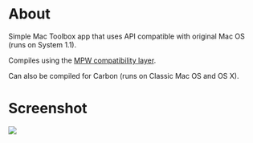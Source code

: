 About
=============

Simple Mac Toolbox app that uses API compatible with original Mac OS (runs on System 1.1).

Compiles using the [MPW compatibility layer](https://github.com/ksherlock/mpw).

Can also be compiled for Carbon (runs on Classic Mac OS and OS X).

Screenshot
=============

[![](https://lh4.googleusercontent.com/-51TxwrQZTDU/VKqjH-PTp4I/AAAAAAAACCU/_OOmqcCJzHk/w1024-h555-no/Screen-Shot-2015-01-05-at-12.28.02.jpg)](https://lh4.googleusercontent.com/-51TxwrQZTDU/VKqjH-PTp4I/AAAAAAAACCU/_OOmqcCJzHk/w1024-h555-no/Screen-Shot-2015-01-05-at-12.28.02.jpg)

